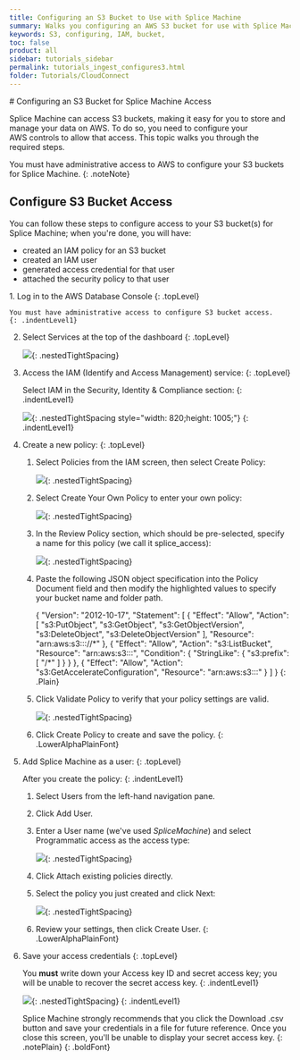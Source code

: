 ```yaml
---
title: Configuring an S3 Bucket to Use with Splice Machine
summary: Walks you configuring an AWS S3 bucket for use with Splice Machine.
keywords: S3, configuring, IAM, bucket,
toc: false
product: all
sidebar: tutorials_sidebar
permalink: tutorials_ingest_configures3.html
folder: Tutorials/CloudConnect
---
```

<section>
<div class="TopicContent" data-swiftype-index="true" markdown="1">
# Configuring an S3 Bucket for Splice Machine Access

Splice Machine can access S3 buckets, making it easy for you to store
and manage your data on AWS. To do so, you need to configure your
AWS controls to allow that access. This topic walks you through the
required steps.

You must have administrative access to AWS to configure your S3 buckets
for Splice Machine.
{: .noteNote}

## Configure S3 Bucket Access

You can follow these steps to configure access to your S3 bucket(s) for Splice Machine; when you're done, you will have:

* created an IAM policy for an S3 bucket
* created an IAM user
* generated access credential for that user
* attached the security policy to that user

<div class="opsStepsList" markdown="1">
1.  Log in to the AWS Database Console
    {: .topLevel}

    You must have administrative access to configure S3 bucket access.
    {: .indentLevel1}

2.  Select <span class="ConsoleLink">Services</span> at the top of the
    dashboard
    {: .topLevel}

    ![](images/AWSServices.png){: .nestedTightSpacing}

3.  Access the IAM (Identify and Access Management) service:
    {: .topLevel}

    Select <span class="ConsoleLink">IAM</span> in the <span
    class="ConsoleLink">Security, Identity &amp; Compliance</span>
    section:
    {: .indentLevel1}

    ![](images/S3SelectIAM_820x1005.png){: .nestedTightSpacing
    style="width: 820;height: 1005;"}
    {: .indentLevel1}

4.  Create a new policy:
    {: .topLevel}

    1.  Select <span class="ConsoleLink">Policies</span> from the
        IAM screen, then select <span class="ConsoleLink">Create
        Policy:</span>

        ![](images/AWSIAMPolicies.png){: .nestedTightSpacing}

    2.  Select <span class="ConsoleLink">Create Your Own Policy</span>
        to enter your own policy:

        ![](images/AWSIAMCreatePolicy.png){: .nestedTightSpacing}

    3.  In the <span class="ConsoleLink">Review Policy</span> section,
        which should be pre-selected, specify a name for this policy (we
        call it <span class="CodeItalicFont">splice_access</span>):

        ![](images/AWSIAMNamePolicy.png){: .nestedTightSpacing}

    4.  Paste the following JSON object specification into the <span
        class="ConsoleLink">Policy Document</span> field and then modify
        the highlighted values to specify your bucket name and folder
        path.

        <div class="preWrapperWide" markdown="1">
            {
                "Version": "2012-10-17",
                "Statement": [
                    {
                        "Effect": "Allow",
                        "Action": [
                          "s3:PutObject",
                          "s3:GetObject",
                          "s3:GetObjectVersion",
                          "s3:DeleteObject",
                          "s3:DeleteObjectVersion"
                        ],
                        "Resource": "arn:aws:s3:::<bucket_name>/<prefix>/*"
                    },
                    {
                        "Effect": "Allow",
                        "Action": "s3:ListBucket",
                        "Resource": "arn:aws:s3:::<bucket_name>",
                        "Condition": {
                            "StringLike": {
                                "s3:prefix": [
                                    "<prefix>/*"
                                ]
                            }
                        }
                    },
                    {
                        "Effect": "Allow",
                        "Action": "s3:GetAccelerateConfiguration",
                        "Resource": "arn:aws:s3:::<bucket_name>"
                    }
                ]
            }
        {: .Plain}

        </div>

    5.  Click <span class="ConsoleLink">Validate Policy</span> to verify
        that your policy settings are valid.

        ![](images/AWSIAMDoCreate.png){: .nestedTightSpacing}

    6.  Click <span class="ConsoleLink">Create Policy</span> to create
        and save the policy.
    {: .LowerAlphaPlainFont}

5.  Add Splice Machine as a user:
    {: .topLevel}

    After you create the policy:
    {: .indentLevel1}

    1.  Select <span class="ConsoleLink">Users</span> from the left-hand
        navigation pane.

    2.  Click <span class="ConsoleLink">Add User</span>.

    3.  Enter a <span class="ConsoleLink">User name</span> (we've used
        *SpliceMachine*) and select <span
        class="ConsoleLink">Programmatic access</span> as the access
        type:

        ![](images/AWSIAMAddUser1.png){: .nestedTightSpacing}

    4.  Click <span class="ConsoleLink">Attach existing policies
        directly</span>.

    5.  Select the policy you just created and click <span
        class="ConsoleLink">Next</span>:

        ![](images/AWSIAMAddUser3.png){: .nestedTightSpacing}

    6.  Review your settings, then click <span
        class="ConsoleLink">Create User</span>.
    {: .LowerAlphaPlainFont}

6.  Save your access credentials
    {: .topLevel}

    You **must** write down your Access key ID and secret access key;
    you will be unable to recover the secret access key.
    {: .indentLevel1}

    ![](images/AWSIAMAddUser4.png){: .nestedTightSpacing}
    {: .indentLevel1}

    <span class="important">Splice Machine strongly recommends</span>
    that you click the <span class="ConsoleLink">Download .csv</span>
    button and save your credentials in a file for future reference.
    Once you close this screen, you'll be unable to display your secret
    access key.
    {: .notePlain}
{: .boldFont}

</div>
</div>
</section>
